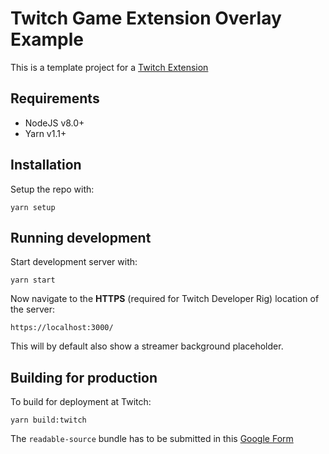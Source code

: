 # Twitch Game Extension Overlay Example
This is a template project for a [Twitch Extension](https://dev.twitch.tv/extensions)

## Requirements
- NodeJS v8.0+
- Yarn v1.1+

## Installation
Setup the repo with:
```
yarn setup
```

## Running development
Start development server with:
```
yarn start
```

Now navigate to the **HTTPS** (required for Twitch Developer Rig) location of the server:
```
https://localhost:3000/
```

This will by default also show a streamer background placeholder.

## Building for production
To build for deployment at Twitch:
```
yarn build:twitch
```

The `readable-source` bundle has to be submitted in this [Google Form](https://docs.google.com/forms/d/e/1FAIpQLSeh1G-YKhNAeBGqQG9_76B9iTJIJgZnLx01FQWuB6-sCihLuQ/viewform)






